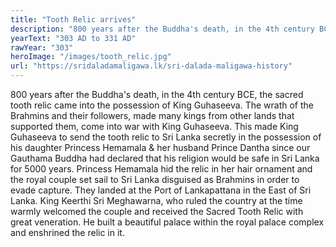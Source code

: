 ```yaml
---
title: "Tooth Relic arrives"
description: "800 years after the Buddha's death, in the 4th century BCE, the sacred tooth relic came into the possession of King Guhaseeva. The wrath of the Brahmins and their followers, made many kings from other lands that supported them, come into war with King Guhaseeva. This made King Guhaseeva to send the tooth relic to Sri Lanka secretly in the possession of his daughter Princess Hemamala & her husband Prince Dantha since our Gauthama Buddha had declared that his religion would be safe in Sri Lanka for 5000 years. Princess Hemamala hid the relic in her hair ornament and the royal couple set sail to Sri Lanka disguised as Brahmins in order to evade capture. They landed at the Port of Lankapattana in the East of Sri Lanka. King Keerthi Sri Meghawarna, who ruled the country at the time warmly welcomed the couple and received the Sacred Tooth Relic with great veneration. He built a beautiful palace within the royal palace complex and enshrined the relic in it."
yearText: "303 AD to 331 AD"
rawYear: "303"
heroImage: "/images/tooth_relic.jpg"
url: "https://sridaladamaligawa.lk/sri-dalada-maligawa-history"
---
```


800 years after the Buddha's death, in the 4th century BCE, the sacred tooth relic came into the possession of King Guhaseeva. The wrath of the Brahmins and their followers, made many kings from other lands that supported them, come into war with King Guhaseeva. This made King Guhaseeva to send the tooth relic to Sri Lanka secretly in the possession of his daughter Princess Hemamala & her husband Prince Dantha since our Gauthama Buddha had declared that his religion would be safe in Sri Lanka for 5000 years. Princess Hemamala hid the relic in her hair ornament and the royal couple set sail to Sri Lanka disguised as Brahmins in order to evade capture. They landed at the Port of Lankapattana in the East of Sri Lanka. King Keerthi Sri Meghawarna, who ruled the country at the time warmly welcomed the couple and received the Sacred Tooth Relic with great veneration. He built a beautiful palace within the royal palace complex and enshrined the relic in it.
